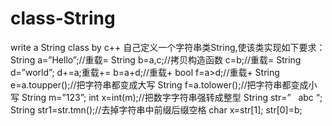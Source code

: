 # class-String
write a String class by c++
自己定义一个字符串类String,使该类实现如下要求：
String a=”Hello”;//重载=
String b=a,c;//拷贝构造函数
 c=b;//重载=
String d=”world”;
 d+=a;重载+=
b=a+d;//重载+
bool f=a>d;//重载+
String e=a.toupper();//把字符串都变成大写
String f=a.tolower();//把字符串都变成小写
String m=”123”;
int x=int(m);//把数字字符串强转成整型
String str=”   abc “;
String str1=str.tmn();//去掉字符串中前缀后缀空格
char x=str[1];
str[0]=b;
